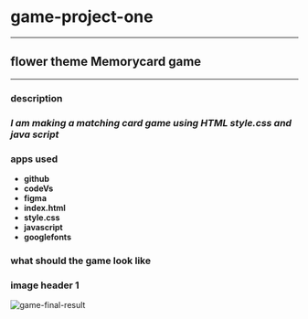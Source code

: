 # game-project-one
***
## flower theme Memorycard game
***
### description
### *I am making a matching card game using HTML style.css and java script*

### apps used
* **github**
* **codeVs**
* **figma**
* **index.html**
* **style.css**
* **javascript**
* **googlefonts**

### what should the game look like
 ### **image header 1**
![game-final-result](https://imgur.com/vSdjkoX)
